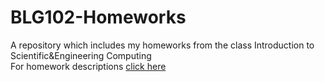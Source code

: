 # BLG102-Homeworks
A repository which includes my homeworks from the class Introduction to Scientific&amp;Engineering Computing <br />
For homework descriptions [click here](https://drive.google.com/open?id=1dGMQuuq7eo2_AhTK02O5LBI035rmEzTB)
